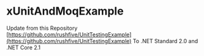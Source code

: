 # xUnitAndMoqExample

Update from this Repository [https://github.com/rushfive/UnitTestingExample](https://github.com/rushfive/UnitTestingExample)
To .NET Standard 2.0 and .NET Core 2.1 
